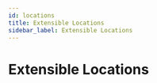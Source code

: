 ```yaml
---
id: locations
title: Extensible Locations
sidebar_label: Extensible Locations
---
```

# Extensible Locations


<!-- TODO: Add a Console image for each location also to show the base menu groups  -->
<!-- TODO: List all the locationId that can be used on the registered extension -->
<!-- TODO: For each extension list the routeId of each menu groups that can be used as parentId to registering an extension and add its menu item inside one of these extisting menu groups -->
<!-- TODO: Should be added some mentions about the order of menu items? -->